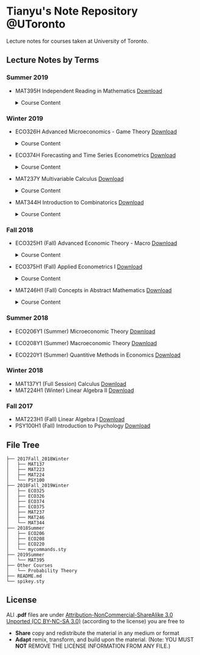 # Tianyu's Note Repository @UToronto

Lecture notes for courses taken at University of Toronto.

## Lecture Notes by Terms

### Summer 2019

* MAT395H Independent Reading in Mathematics [Download](https://github.com/TianyuDu/Spikey_UofT_Notes/blob/master/2019Summer/MAT395/mat395.pdf)

  <details><summary>Course Content</summary>
  <p>
  Mathematical Economics, based on the textbook Microeconomic Theory by Andreu Mas-Colell, Michael D. Whinston, and Jerry R. Green  
  </p>
  </details>

### Winter 2019

* ECO326H Advanced Microeconomics - Game Theory [Download](https://github.com/TianyuDu/Spikey_UofT_Notes/blob/master/2018Fall_2019Winter/ECO326/eco326.pdf)

  <details><summary>Course Content</summary>
  <p>
  This is a class in game theory. Game theory analyzes the behavior of small groups of agents in strategic situations, ie., situations where the actions of each of the agents may affect payoffs or incentives of the others. The class will be quite rigorous as one of its goals is to give you some idea about what people study in a formal economics graduate program. The main emphasis will be on learning formal concepts and methods how to approach and think about games. As illustrations, we will see a broad range of application from economics, political science, sociology, job search, dating, etc.
  </p>
  </details>

* ECO374H Forecasting and Time Series Econometrics [Download](https://github.com/TianyuDu/Spikey_UofT_Notes/blob/master/2018Fall_2019Winter/ECO374/eco374.pdf)

  <details><summary>Course Content</summary>
  <p>
  The primary objective of the course is to provide students with a solid theoretical and practical foundation for forecasting and time series analysis. The course is built around the statistical foundations and economic application of modeling stochastic processes. Key examples will be drawn from business and financial economics. Students will gain practical experience working with economic and financial data, making use of statistical software.
  </p>
  </details>

* MAT237Y Multivariable Calculus [Download](https://github.com/TianyuDu/Spikey_UofT_Notes/blob/master/2018Fall_2019Winter/MAT237/mat237.pdf)

  <details><summary>Course Content</summary>
  <p>
  Sequences and series. Uniform convergence. Convergence of integrals. Elements of topology in R^2 and R^3. Differential and integral calculus of vector valued functions of a vector variable, with emphasis on vectors in two and three dimensional euclidean space. Extremal problems, Lagrange multipliers, line and surface integrals, vector analysis, Stokes' theorem, Fourier series, calculus of variations.
  </p>
  </details>

* MAT344H Introduction to Combinatorics [Download](https://github.com/TianyuDu/Spikey_UofT_Notes/blob/master/2018Fall_2019Winter/MAT344/mat344.pdf)

  <details><summary>Course Content</summary>
  <p>
  Basic counting principles, generating functions, permutations with restrictions. Fundamentals of graph theory with algorithms; applications (including network flows). Combinatorial structures including block designs and finite geometries.
  </p>
  </details>

### Fall 2018

* ECO325H1 (Fall) Advanced Economic Theory - Macro [Download](https://github.com/TianyuDu/Spikey_UofT_Notes/blob/master/2018Fall_2019Winter/ECO325/eco325.pdf)

  <details><summary>Course Content</summary>
  <p>
  This course is designed for majors and specialists in economics who wish to prepare for graduate work in economics and /or expand their understanding of modern macroeconomics theory. During this half course students will develop analytical skills in solving and constructing macroeconomic models. The advanced topics covered will include topics such as: growth theory and the Solow growth model, theories of consumption, investment and savings, general equilibrium models, and business cycles theory.
  </p>
  </details>

* ECO375H1 (Fall) Applied Econometrics I [Download](https://github.com/TianyuDu/Spikey_UofT_Notes/blob/master/2018Fall_2019Winter/ECO375/eco375.pdf)

  <details><summary>Course Content</summary>
  <p>
  Econometrics combines elements of economic theory, statistics, probability theory, and mathematics. The
  primary objective of the course is to provide students with a solid theoretical and practical foundation for
  the interpretation of empirical evidence in economics. The course is built around the statistical
  foundations and economic application of the multiple regression model. Students will gain practical
  experience working with economic data using statistical software.
  </p>
  </details>

* MAT246H1 (Fall) Concepts in Abstract Mathematics [Download](https://github.com/TianyuDu/Spikey_UofT_Notes/blob/master/2018Fall_2019Winter/MAT246/mat246_lec_notes.pdf)

  <details><summary>Course Content</summary>
  <p>
    Designed to introduce students to mathematical proofs and abstract
    mathematical concepts. Topics will include modular arithmetic, sizes
    of infinite sets, and a proof that some angles cannot be trisected with
    straightedge and compass.
    </p>
  	<p>
    <b>Topics</b>
    </p>
    <p>
    - Mathematical induction, complete induction, well-ordering
    principle.
    </p>
    <p>
  		- Congruences and modular arithmetic.
    </p>
    <p>
    	- Primes and Fundamental theorem of arithmetic, Fermat's theorem, Wilson’s theorem.
    </p>
    <p>
     	- Applications to cryptography, RSA method. 
    </p>
    <p>
      - Euclidean algorithm and applications.
    </p>
    <p>
      - Rational and irrational numbers, complex numbers, Fundmental Theorem of Algebra.
    </p>
    <p>
      - Cardinality, Countable and Uncountable sets, comparing cardinalities.
    </p>
    <p>
      - Constructibility, constructions with straightedge and compass, constructible numbers, surds, constructions of geometric figures.
    </p>
  </details>

### Summer 2018

* ECO206Y1 (Summer) Microeconomic Theory [Download](https://github.com/TianyuDu/Spikey_UofT_Notes/tree/master/2018Summer/ECO206)
* ECO208Y1 (Summer) Macroeconomic Theory [Download](https://github.com/TianyuDu/Spikey_UofT_Notes/tree/master/2018Summer/ECO208)

* ECO220Y1 (Summer) Quantitive Methods in Economics [Download](https://github.com/TianyuDu/Spikey_UofT_Notes/tree/master/2018Summer/ECO220)

### Winter 2018

* MAT137Y1 (Full Session) Calculus [Download](https://github.com/TianyuDu/Spikey_UofT_Notes/blob/master/2017Fall_2018Winter/MAT137/mat137_video_play_list.pdf)
* MAT224H1 (Winter) Linear Algebra II [Download](https://github.com/TianyuDu/Spikey_UofT_Notes/blob/master/2017Fall_2018Winter/MAT224/mat224.pdf)

### Fall 2017

* MAT223H1 (Fall) Linear Algebra I [Download](https://github.com/TianyuDu/Spikey_UofT_Notes/blob/master/2017Fall_2018Winter/MAT223/mat223.pdf)
* PSY100H1 (Fall) Introduction to Psychology [Download](https://github.com/TianyuDu/Spikey_UofT_Notes/blob/master/2017Fall_2018Winter/PSY100/psy100_tophat_1_10.pdf)



## File Tree

```text
├── 2017Fall_2018Winter
│   ├── MAT137
│   ├── MAT223
│   ├── MAT224
│   └── PSY100
├── 2018Fall_2019Winter
│   ├── ECO325
│   ├── ECO326
│   ├── ECO374
│   ├── ECO375
│   ├── MAT237
│   ├── MAT246
│   └── MAT344
├── 2018Summer
│   ├── ECO206
│   ├── ECO208
│   ├── ECO220
│   └── mycommands.sty
├── 2019Summer
│   └── MAT395
├── Other Courses
│   └── Probability Theory
├── README.md
└── spikey.sty
```



## License

ALl **.pdf** files are under [Attribution-NonCommercial-ShareAlike 3.0 Unported (CC BY-NC-SA 3.0)](https://creativecommons.org/licenses/by-nc-sa/3.0/deed.en)
(according to the license) you are free to

- **Share** copy and redistribute the material in any medium or format
- **Adapt** remix, transform, and build upon the material. (Note: YOU MUST **NOT** REMOVE THE LICENSE INFORMATION FROM ANY FILE.)
